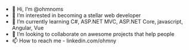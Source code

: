 - 👋 Hi, I’m @ohmnoms
- 👀 I’m interested in becoming a stellar web developer
- 🌱 I’m currently learning C#, ASP.NET MVC, ASP.NET Core, javascript, Angular, Vue
- 💞️ I’m looking to collaborate on awesome projects that help people
- 📫 How to reach me - linkedin.com/ohmny

<!---
ohmnoms/ohmnoms is a ✨ special ✨ repository because its `README.md` (this file) appears on your GitHub profile.
You can click the Preview link to take a look at your changes.
--->

